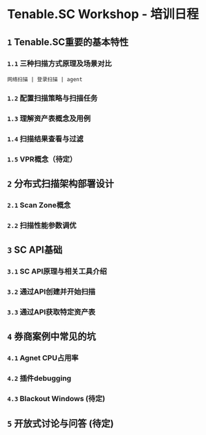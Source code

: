 # Tenable.SC Workshop - 培训日程

## `1` Tenable.SC重要的基本特性

### `1.1` 三种扫描方式原理及场景对比

`网络扫描 | 登录扫描 | agent`

### `1.2` 配置扫描策略与扫描任务

### `1.3` 理解资产表概念及用例

### `1.4` 扫描结果查看与过滤

### `1.5` VPR概念（待定）

## `2` 分布式扫描架构部署设计

### `2.1` Scan Zone概念

### `2.2` 扫描性能参数调优

## `3` SC API基础

### `3.1` SC API原理与相关工具介绍

### `3.2` 通过API创建并开始扫描

### `3.3` 通过API获取特定资产表

## `4` 券商案例中常见的坑

### `4.1` Agnet CPU占用率

### `4.2` 插件debugging

### `4.3` Blackout Windows (待定)

## `5` 开放式讨论与问答 (待定)
